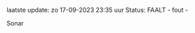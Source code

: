 laatste update: 
zo 17-09-2023 23:35   uur 
Status: FAALT - fout - 
<div class="service R">Sonar</div>